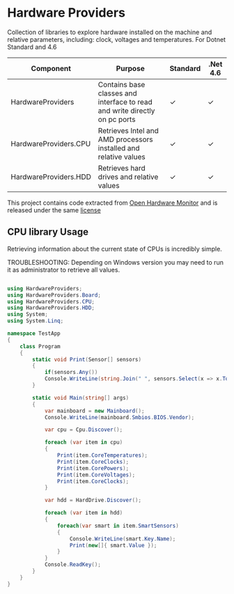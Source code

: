 # Hardware Providers

Collection of libraries to explore hardware installed on the machine and relative parameters, including: clock, voltages and temperatures.
For Dotnet Standard and 4.6

| Component        | Purpose  |  Standard  | .Net 4.6      |
| ------------- | ------------- | ------------- | ------------- |
| HardwareProviders  | Contains base classes and interface to read and write directly on pc ports  | ✓  | ✓
| HardwareProviders.CPU  | Retrieves Intel and AMD processors installed and relative values | ✓  | ✓
| HardwareProviders.HDD | Retrieves hard drives and relative values   | ✓  | ✓

This project contains code extracted from [Open Hardware Monitor](https://github.com/openhardwaremonitor) and is released under the same  [license](https://github.com/matteofabbri/HardwareProviders/blob/master/LICENSE)


## CPU library Usage
Retrieving information about the current state of CPUs is incredibly simple.

TROUBLESHOOTING:
Depending on Windows version you may need to run it as administrator to retrieve all values.



```csharp

using HardwareProviders;
using HardwareProviders.Board;
using HardwareProviders.CPU;
using HardwareProviders.HDD;
using System;
using System.Linq;

namespace TestApp
{
    class Program
    {
        static void Print(Sensor[] sensors)
        {
            if(sensors.Any())
            Console.WriteLine(string.Join(" ", sensors.Select(x => x.ToString())));
        }

        static void Main(string[] args)
        {
            var mainboard = new Mainboard();
            Console.WriteLine(mainboard.Smbios.BIOS.Vendor);

            var cpu = Cpu.Discover();

            foreach (var item in cpu)
            {
                Print(item.CoreTemperatures);
                Print(item.CoreClocks);
                Print(item.CorePowers);
                Print(item.CoreVoltages);
                Print(item.CoreClocks);
            }

            var hdd = HardDrive.Discover();

            foreach (var item in hdd)
            {
                foreach(var smart in item.SmartSensors)
                {
                    Console.WriteLine(smart.Key.Name);
                    Print(new[]{ smart.Value });
                }
            }
            Console.ReadKey();
        }
    }
}
```
